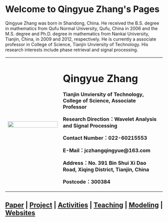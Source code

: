 # Welcome to Qingyue Zhang's Pages

Qingyue Zhang was born in Shandong, China. He received the B.S. degree
in mathematics from Qufu Normal University, Qufu, China in 2006
and the M.S. degree and Ph.D. degree in mathematics from Nankai University, Tianjin, China,
in 2009 and 2012, respectively. He is currently a associate professor in College of Science, Tianjin Unviersity of Technology. 
His research interests include phase retrieval and signal processing.

<table border="0">
  <tr>
    <td width="35%">
      <img src="qingyue-zhang.github.io/20201011203207.jpg" width="100%">      
    </td>
    <td width="65%">
      <h1>Qingyue Zhang</h1>
      <p><b>Tianjin Unviersity of Technology, College of Science, Associate Professor</b></p>
      <p><b>Research Direction：Wavelet Analysis and Signal Processing</b></p>
      <p><b>Contact Number：022-60215553</b></p>
      <p><b>E-Mail：jczhangqingyue@163.com</b></p>
      <p><b>Address：No. 391 Bin Shui Xi Dao Road, Xiqing District, Tianjin, China</b></p>
      <p><b>Postcode：300384</b></p>
    </td>
  </tr>
</table>

## <a href="/paper.html">Paper</a>  |  <a href="/project.html">Project</a>  |  <a href="/activities.html">Activities</a> | <a href="/teach.html">Teaching</a>  |  <a href="/model.html">Modeling</a> | <a href="/link.html">Websites</a>    
